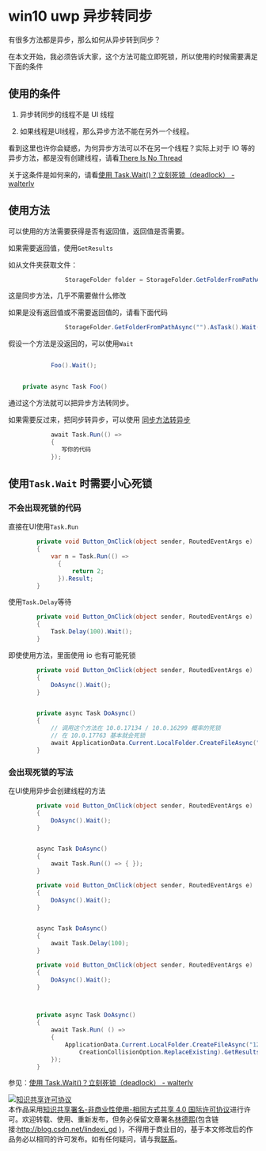
# win10 uwp 异步转同步

有很多方法都是异步，那么如何从异步转到同步？

<!--more-->


<div id="toc"></div>

在本文开始，我必须告诉大家，这个方法可能立即死锁，所以使用的时候需要满足下面的条件

## 使用的条件

1. 异步转同步的线程不是 UI 线程

1. 如果线程是UI线程，那么异步方法不能在另外一个线程。

看到这里也许你会疑惑，为何异步方法可以不在另一个线程？实际上对于 IO 等的异步方法，都是没有创建线程，请看[There Is No Thread](http://blog.stephencleary.com/2013/11/there-is-no-thread.html )

关于这条件是如何来的，请看[使用 Task.Wait()？立刻死锁（deadlock） - walterlv](https://walterlv.gitee.io/post/deadlock-in-task-wait.html )

## 使用方法

可以使用的方法需要获得是否有返回值，返回值是否需要。

如果需要返回值，使用`GetResults`

如从文件夹获取文件：


```csharp
                StorageFolder folder = StorageFolder.GetFolderFromPathAsync("").GetResults();

```

这是同步方法，几乎不需要做什么修改

如果是没有返回值或不需要返回值的，请看下面代码


```csharp
                StorageFolder.GetFolderFromPathAsync("").AsTask().Wait();

```

假设一个方法是没返回的，可以使用`Wait`


```csharp

            Foo().Wait();


    private async Task Foo()
```

通过这个方法就可以把异步方法转同步。

如果需要反过来，把同步转异步，可以使用 [同步方法转异步](http://blog.csdn.net/lindexi_gd/article/details/57897162 )


```csharp
            await Task.Run(() =>
            {
               写你的代码
            });
```

## 使用`Task.Wait` 时需要小心死锁


### 不会出现死锁的代码

直接在UI使用`Task.Run`

```csharp
        private void Button_OnClick(object sender, RoutedEventArgs e)
        {
            var n = Task.Run(() =>
              {
                  return 2;
              }).Result;
        }
```

使用`Task.Delay`等待

```csharp
        private void Button_OnClick(object sender, RoutedEventArgs e)
        {
            Task.Delay(100).Wait();
        }

```

即使使用方法，里面使用 io 也有可能死锁

```csharp
        private void Button_OnClick(object sender, RoutedEventArgs e)
        {
            DoAsync().Wait();
        }


        private async Task DoAsync()
        {
            // 调用这个方法在 10.0.17134 / 10.0.16299 概率的死锁
            // 在 10.0.17763 基本就会死锁
            await ApplicationData.Current.LocalFolder.CreateFileAsync("lin", CreationCollisionOption.ReplaceExisting);
        }
```


### 会出现死锁的写法

在UI使用异步会创建线程的方法

```csharp
        private void Button_OnClick(object sender, RoutedEventArgs e)
        {
            DoAsync().Wait();
        }


        async Task DoAsync()
        {
            await Task.Run(() => { });
        }
```

```csharp
        private void Button_OnClick(object sender, RoutedEventArgs e)
        {
            DoAsync().Wait();
        }


        async Task DoAsync()
        {
            await Task.Delay(100);
        }
```

```csharp
        private void Button_OnClick(object sender, RoutedEventArgs e)
        {
            DoAsync().Wait();
        }



        private async Task DoAsync()
        {
            await Task.Run( () =>
            {
                ApplicationData.Current.LocalFolder.CreateFileAsync("123",
                    CreationCollisionOption.ReplaceExisting).GetResults();
            });
        }
```

参见：[使用 Task.Wait()？立刻死锁（deadlock） - walterlv](https://walterlv.gitee.io/post/deadlock-in-task-wait.html )





<a rel="license" href="http://creativecommons.org/licenses/by-nc-sa/4.0/"><img alt="知识共享许可协议" style="border-width:0" src="https://licensebuttons.net/l/by-nc-sa/4.0/88x31.png" /></a><br />本作品采用<a rel="license" href="http://creativecommons.org/licenses/by-nc-sa/4.0/">知识共享署名-非商业性使用-相同方式共享 4.0 国际许可协议</a>进行许可。欢迎转载、使用、重新发布，但务必保留文章署名[林德熙](http://blog.csdn.net/lindexi_gd)(包含链接:http://blog.csdn.net/lindexi_gd )，不得用于商业目的，基于本文修改后的作品务必以相同的许可发布。如有任何疑问，请与我[联系](mailto:lindexi_gd@163.com)。